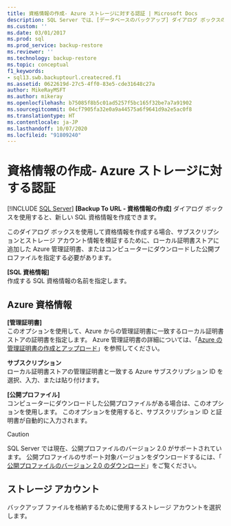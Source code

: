 ```yaml
---
title: 資格情報の作成- Azure ストレージに対する認証 | Microsoft Docs
description: SQL Server では、[データベースのバックアップ] ダイアログ ボックスの [資格情報の作成] ページを使用して、接続を検証するための Azure 管理証明書を指定します。
ms.custom: ''
ms.date: 03/01/2017
ms.prod: sql
ms.prod_service: backup-restore
ms.reviewer: ''
ms.technology: backup-restore
ms.topic: conceptual
f1_keywords:
- sql13.swb.backuptourl.createcred.f1
ms.assetid: 0622619d-27c5-4ff0-83e5-cde31648c27a
author: MikeRayMSFT
ms.author: mikeray
ms.openlocfilehash: b75085f8b5c01ad5257f5bc165f32be7a7a91902
ms.sourcegitcommit: 04cf7905fa32e0a9a44575a6f9641d9a2e5ac0f8
ms.translationtype: HT
ms.contentlocale: ja-JP
ms.lasthandoff: 10/07/2020
ms.locfileid: "91809240"
---
```

# <a name="create-credential---authenticate-to-azure-storage"></a>資格情報の作成- Azure ストレージに対する認証
 [!INCLUDE [SQL Server](../../includes/applies-to-version/sqlserver.md)]
  **[Backup To URL - 資格情報の作成]** ダイアログ ボックスを使用すると、新しい SQL 資格情報を作成できます。  
  
 このダイアログ ボックスを使用して資格情報を作成する場合、サブスクリプションとストレージ アカウント情報を検証するために、ローカル証明書ストアに追加した Azure 管理証明書、またはコンピューターにダウンロードした公開プロファイルを指定する必要があります。  
  
 **[SQL 資格情報]**  
 作成する SQL 資格情報の名前を指定します。  
  
## <a name="azure-credentials"></a>Azure 資格情報  
 **[管理証明書]**  
 このオプションを使用して、Azure からの管理証明書に一致するローカル証明書ストアの証明書を指定します。 Azure 管理証明書の詳細については、「[Azure の管理証明書の作成とアップロード](/previous-versions/azure/gg551722(v=azure.100))」を参照してください。  
  
 **サブスクリプション**  
 ローカル証明書ストアの管理証明書と一致する Azure サブスクリプション ID を選択、入力、または貼り付けます。  
  
 **[公開プロファイル]**  
 コンピューターにダウンロードした公開プロファイルがある場合は、このオプションを使用します。 このオプションを使用すると、サブスクリプション ID と証明書が自動的に入力されます。  
  
> [!CAUTION]  
>  SQL Server では現在、公開プロファイルのバージョン 2.0 がサポートされています。 公開プロファイルのサポート対象バージョンをダウンロードするには、「 [公開プロファイルのバージョン 2.0 のダウンロード](https://go.microsoft.com/fwlink/?LinkId=396421)」をご覧ください。  
  
## <a name="storage-account"></a>ストレージ アカウント  
 バックアップ ファイルを格納するために使用するストレージ アカウントを選択します。  
  
